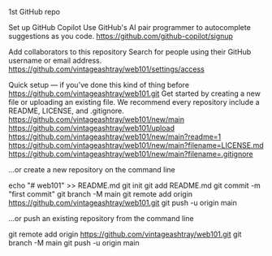 1st GitHub repo

 Set up GitHub Copilot
Use GitHub's AI pair programmer to autocomplete suggestions as you code.
https://github.com/github-copilot/signup


 Add collaborators to this repository
Search for people using their GitHub username or email address.
https://github.com/vintageashtray/web101/settings/access


Quick setup — if you’ve done this kind of thing before
https://github.com/vintageashtray/web101.git
Get started by creating a new file or uploading an existing file. We recommend every repository include a README, LICENSE, and .gitignore. 
https://github.com/vintageashtray/web101/new/main
https://github.com/vintageashtray/web101/upload
https://github.com/vintageashtray/web101/new/main?readme=1
https://github.com/vintageashtray/web101/new/main?filename=LICENSE.md
https://github.com/vintageashtray/web101/new/main?filename=.gitignore


…or create a new repository on the command line

echo "# web101" >> README.md
git init
git add README.md
git commit -m "first commit"
git branch -M main
git remote add origin https://github.com/vintageashtray/web101.git
git push -u origin main


…or push an existing repository from the command line

git remote add origin https://github.com/vintageashtray/web101.git
git branch -M main
git push -u origin main
